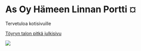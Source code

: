 # As Oy Hämeen Linnan Portti ¤

Tervetuloa kotisivuille

[Töyryn talon pitkä julkisivu]({{site.url}}/assets/julkisivu,jpg)

<img src="{{site.repo}}blob/main/assets/julkisivu.jpg?raw=true" style="display: block; margin: auto;" />
